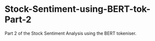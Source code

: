 # Stock-Sentiment-using-BERT-tok-Part-2
Part 2 of the Stock Sentiment Analysis using the BERT tokeniser.
